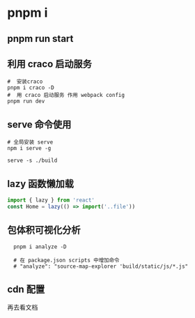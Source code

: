 # pnpm i

## pnpm run start

## 利用 craco 启动服务

```shell
#  安装craco
pnpm i craco -D
#  用 craco 启动服务 作用 webpack config
pnpm run dev
```

## serve 命令使用

```shell
# 全局安装 serve
npm i serve -g

serve -s ./build
```

## lazy 函数懒加载

```javascript
import { lazy } from 'react'
const Home = lazy(() => import('..file'))
```

## 包体积可视化分析

```shell
  pnpm i analyze -D

  # 在 package.json scripts 中增加命令
  # "analyze": "source-map-explorer 'build/static/js/*.js"
```

## cdn 配置

再去看文档
